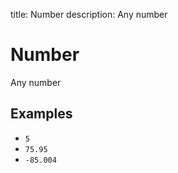 title: Number
description: Any number

# Number

Any number

## Examples

- `5`
- `75.95`
- `-85.004`
